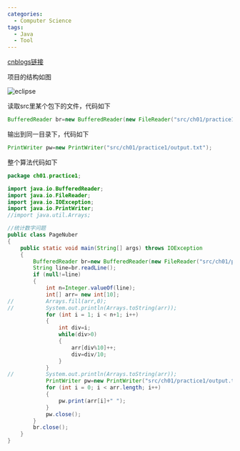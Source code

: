 ```yaml
---
categories:
  - Computer Science
tags:
  - Java
  - Tool
---
```


[cnblogs链接](https://www.cnblogs.com/linkchen/p/12368214.html)

项目的结构如图

<img referrerPolicy="no-referrer" src="https://images.cnblogs.com/cnblogs_com/linkchen/1655635/t_200226095722java%E6%96%87%E4%BB%B6%E8%B7%AF%E5%BE%84%E9%97%AE%E9%A2%98.png?a=1582711050255" alt="eclipse">

读取src里某个包下的文件，代码如下

```java
BufferedReader br=new BufferedReader(new FileReader("src/ch01/practice1/input.txt"));
```

输出到同一目录下，代码如下

```java
PrintWriter pw=new PrintWriter("src/ch01/practice1/output.txt");
```

整个算法代码如下

```java
package ch01.practice1;

import java.io.BufferedReader;
import java.io.FileReader;
import java.io.IOException;
import java.io.PrintWriter;
//import java.util.Arrays;

//统计数字问题
public class PageNuber
{
	public static void main(String[] args) throws IOException
	{
		BufferedReader br=new BufferedReader(new FileReader("src/ch01/practice1/input.txt"));
		String line=br.readLine();
		if (null!=line)
		{
			int n=Integer.valueOf(line);
			int[] arr= new int[10];
//			Arrays.fill(arr,0);
//			System.out.println(Arrays.toString(arr));
			for (int i = 1; i < n+1; i++)
			{
				int div=i;
				while(div>0)
				{
					arr[div%10]++;
					div=div/10;
				}
			}
//			System.out.println(Arrays.toString(arr));
			PrintWriter pw=new PrintWriter("src/ch01/practice1/output.txt");
			for (int i = 0; i < arr.length; i++)
			{
				pw.print(arr[i]+" ");
			}
			pw.close();
		}
		br.close();
	}
}
```





